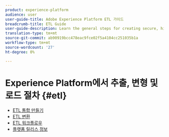 ```yaml
---
product: experience-platform
audience: user
user-guide-title: Adobe Experience Platform ETL 가이드
breadcrumb-title: ETL Guide
user-guide-description: Learn the general steps for creating secure, high-performance connectors for ingesting data into Platform.
translation-type: tm+mt
source-git-commit: ab90919bcc478eac9fce02f5a4104cc251035b1a
workflow-type: tm+mt
source-wordcount: '27'
ht-degree: 0%

---
```



# Experience Platform에서 추출, 변형 및 로드 절차 {#etl}

- [ETL 통합 만들기](home.md)
- [ETL 변환](transformations.md)
- [ETL 워크플로우](workflow.md)
- [플랫폼 릴리스 정보](https://www.adobe.com/go/platform-release-notes-en)